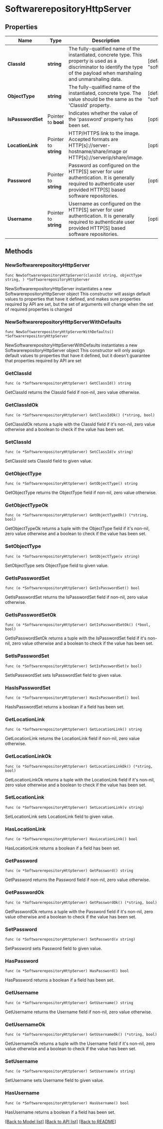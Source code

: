 # SoftwarerepositoryHttpServer

## Properties

Name | Type | Description | Notes
------------ | ------------- | ------------- | -------------
**ClassId** | **string** | The fully-qualified name of the instantiated, concrete type. This property is used as a discriminator to identify the type of the payload when marshaling and unmarshaling data. | [default to "softwarerepository.HttpServer"]
**ObjectType** | **string** | The fully-qualified name of the instantiated, concrete type. The value should be the same as the &#39;ClassId&#39; property. | [default to "softwarerepository.HttpServer"]
**IsPasswordSet** | Pointer to **bool** | Indicates whether the value of the &#39;password&#39; property has been set. | [optional] [readonly] 
**LocationLink** | Pointer to **string** | HTTP/HTTPS link to the image. Accepted formats are HTTP[s]://server-hostname/share/image or HTTP[s]://serverip/share/image. | [optional] 
**Password** | Pointer to **string** | Password as configured on the HTTP[S] server for user authentication. It is generally required to authenticate user provided HTTP[S] based software repositories. | [optional] 
**Username** | Pointer to **string** | Username as configured on the HTTP[S] server for user authentication. It is generally required to authenticate user provided HTTP[S] based software repositories. | [optional] 

## Methods

### NewSoftwarerepositoryHttpServer

`func NewSoftwarerepositoryHttpServer(classId string, objectType string, ) *SoftwarerepositoryHttpServer`

NewSoftwarerepositoryHttpServer instantiates a new SoftwarerepositoryHttpServer object
This constructor will assign default values to properties that have it defined,
and makes sure properties required by API are set, but the set of arguments
will change when the set of required properties is changed

### NewSoftwarerepositoryHttpServerWithDefaults

`func NewSoftwarerepositoryHttpServerWithDefaults() *SoftwarerepositoryHttpServer`

NewSoftwarerepositoryHttpServerWithDefaults instantiates a new SoftwarerepositoryHttpServer object
This constructor will only assign default values to properties that have it defined,
but it doesn't guarantee that properties required by API are set

### GetClassId

`func (o *SoftwarerepositoryHttpServer) GetClassId() string`

GetClassId returns the ClassId field if non-nil, zero value otherwise.

### GetClassIdOk

`func (o *SoftwarerepositoryHttpServer) GetClassIdOk() (*string, bool)`

GetClassIdOk returns a tuple with the ClassId field if it's non-nil, zero value otherwise
and a boolean to check if the value has been set.

### SetClassId

`func (o *SoftwarerepositoryHttpServer) SetClassId(v string)`

SetClassId sets ClassId field to given value.


### GetObjectType

`func (o *SoftwarerepositoryHttpServer) GetObjectType() string`

GetObjectType returns the ObjectType field if non-nil, zero value otherwise.

### GetObjectTypeOk

`func (o *SoftwarerepositoryHttpServer) GetObjectTypeOk() (*string, bool)`

GetObjectTypeOk returns a tuple with the ObjectType field if it's non-nil, zero value otherwise
and a boolean to check if the value has been set.

### SetObjectType

`func (o *SoftwarerepositoryHttpServer) SetObjectType(v string)`

SetObjectType sets ObjectType field to given value.


### GetIsPasswordSet

`func (o *SoftwarerepositoryHttpServer) GetIsPasswordSet() bool`

GetIsPasswordSet returns the IsPasswordSet field if non-nil, zero value otherwise.

### GetIsPasswordSetOk

`func (o *SoftwarerepositoryHttpServer) GetIsPasswordSetOk() (*bool, bool)`

GetIsPasswordSetOk returns a tuple with the IsPasswordSet field if it's non-nil, zero value otherwise
and a boolean to check if the value has been set.

### SetIsPasswordSet

`func (o *SoftwarerepositoryHttpServer) SetIsPasswordSet(v bool)`

SetIsPasswordSet sets IsPasswordSet field to given value.

### HasIsPasswordSet

`func (o *SoftwarerepositoryHttpServer) HasIsPasswordSet() bool`

HasIsPasswordSet returns a boolean if a field has been set.

### GetLocationLink

`func (o *SoftwarerepositoryHttpServer) GetLocationLink() string`

GetLocationLink returns the LocationLink field if non-nil, zero value otherwise.

### GetLocationLinkOk

`func (o *SoftwarerepositoryHttpServer) GetLocationLinkOk() (*string, bool)`

GetLocationLinkOk returns a tuple with the LocationLink field if it's non-nil, zero value otherwise
and a boolean to check if the value has been set.

### SetLocationLink

`func (o *SoftwarerepositoryHttpServer) SetLocationLink(v string)`

SetLocationLink sets LocationLink field to given value.

### HasLocationLink

`func (o *SoftwarerepositoryHttpServer) HasLocationLink() bool`

HasLocationLink returns a boolean if a field has been set.

### GetPassword

`func (o *SoftwarerepositoryHttpServer) GetPassword() string`

GetPassword returns the Password field if non-nil, zero value otherwise.

### GetPasswordOk

`func (o *SoftwarerepositoryHttpServer) GetPasswordOk() (*string, bool)`

GetPasswordOk returns a tuple with the Password field if it's non-nil, zero value otherwise
and a boolean to check if the value has been set.

### SetPassword

`func (o *SoftwarerepositoryHttpServer) SetPassword(v string)`

SetPassword sets Password field to given value.

### HasPassword

`func (o *SoftwarerepositoryHttpServer) HasPassword() bool`

HasPassword returns a boolean if a field has been set.

### GetUsername

`func (o *SoftwarerepositoryHttpServer) GetUsername() string`

GetUsername returns the Username field if non-nil, zero value otherwise.

### GetUsernameOk

`func (o *SoftwarerepositoryHttpServer) GetUsernameOk() (*string, bool)`

GetUsernameOk returns a tuple with the Username field if it's non-nil, zero value otherwise
and a boolean to check if the value has been set.

### SetUsername

`func (o *SoftwarerepositoryHttpServer) SetUsername(v string)`

SetUsername sets Username field to given value.

### HasUsername

`func (o *SoftwarerepositoryHttpServer) HasUsername() bool`

HasUsername returns a boolean if a field has been set.


[[Back to Model list]](../README.md#documentation-for-models) [[Back to API list]](../README.md#documentation-for-api-endpoints) [[Back to README]](../README.md)



